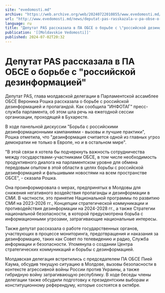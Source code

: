 ```yaml
---
site: "evedomosti.md"
archive: "https://web.archive.org/web/20240722010855/www.evedomosti.md/news/deputat-pas-rasskazala-v-pa-obse-o-borbe-s-rossijskoj-dezinf"
url: "http://www.evedomosti.md/news/deputat-pas-rasskazala-v-pa-obse-o-borbe-s-rossijskoj-dezinf"
language: ru
title: "Депутат PAS рассказала в ПА ОБСЕ о борьбе с \"российской дезинформацией\""
publication: '[[Moldavskie Vedomosti]]'
published: 2024-07-02T20:32
---
```


# Депутат PAS рассказала в ПА ОБСЕ о борьбе с "российской дезинформацией"

Депутат PAS, глава молдавской делегации в Парламентской ассамблее ОБСЕ Вероника Рошка рассказала о борьбе с российской дезинформацией и пропагандой. Как сообщила "ИНФОТАГ" пресс-служба парламента, об этом шла речь на ежегодной сессии организации, проходящей в Бухаресте.

В ходе панельной дискуссии "Борьба с российскими дезинформационными кампаниями - вызовы и лучшие практики", Рошка отметила, что "дезинформация считается одной из главных угроз демократии не только в Европе, но и в остальном мире".

"В этой связи я хотела бы подчеркнуть важность сотрудничества между государствами-участниками ОБСЕ, в том числе необходимость продуктивного диалога на парламентском уровне для обмена передовым опытом в этой области в целях борьбы с российской дезинформацией и фальшивыми новостями на всем пространстве ОБСЕ", - сказала Рошка.

Она проинформировала о мерах, предпринятых в Молдовы для снижения негативного воздействия пропаганды и дезинформации в СМИ. В частности, это принятие Национальной программы по развитию СМИ на 2023-2026 гг., Концепции стратегической коммуникации и противодействия дезинформации на 2024-2028 гг., а также Стратегии национальной безопасности, в которой предусмотрена борьба с информационными угрозами, затрагивающие национальные интересы.

Также депутат рассказала о работе государственных органов, участвующих в процессе мониторинга, предотвращения и наказания за дезинформацию, таких как Совет по телевидению и радио, Служба информации и безопасности. Упомянула о создании Центра стратегических коммуникаций и борьбы с дезинформацией.

Молдавская делегация встретились с председателем ПА ОБСЕ Пией Каума, обсудив текущую ситуацию в Молдове, вызовы безопасности в контексте агрессивной войны России против Украины, а также гибридную войну затрагивающую республику. В ходе беседы члены делегации также обсудили подготовку к президентским выборам и конституционному референдуму, которые состоятся в октябре.